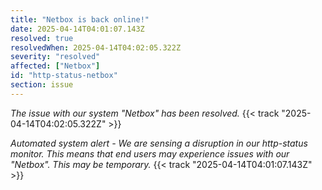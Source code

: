 ```yaml
---
title: "Netbox is back online!"
date: 2025-04-14T04:01:07.143Z
resolved: true
resolvedWhen: 2025-04-14T04:02:05.322Z
severity: "resolved"
affected: ["Netbox"]
id: "http-status-netbox"
section: issue
---
```


*The issue with our system "Netbox" has been resolved.* {{< track "2025-04-14T04:02:05.322Z" >}}

**Automated system alert* - We are sensing a disruption in our http-status monitor. This means that end users may experience issues with our "Netbox". This may be temporary.* {{< track "2025-04-14T04:01:07.143Z" >}}

